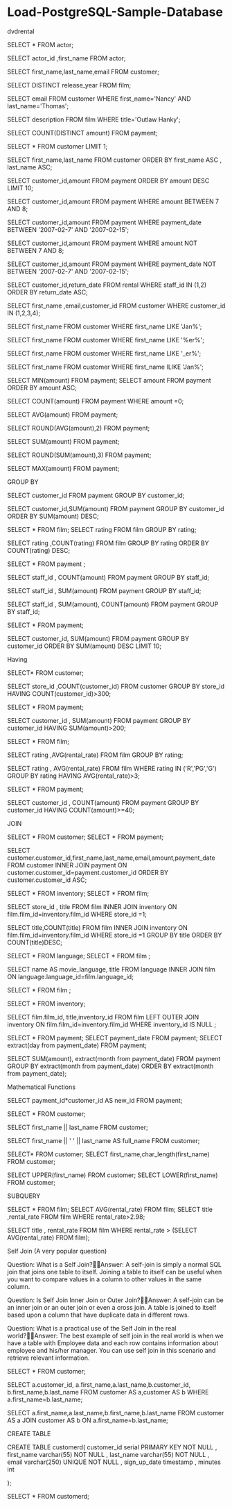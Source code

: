 # Load-PostgreSQL-Sample-Database
dvdrental

SELECT * FROM actor;

SELECT actor_id ,first_name FROM actor;

SELECT first_name,last_name,email FROM customer;

SELECT DISTINCT release_year FROM film;

SELECT email FROM customer
WHERE first_name='Nancy' AND last_name='Thomas';

SELECT description FROM film
WHERE title='Outlaw Hanky';

SELECT COUNT(DISTINCT amount) FROM payment;

SELECT * FROM customer
LIMIT 1;

SELECT first_name,last_name FROM customer
ORDER BY first_name ASC ,
last_name ASC;

SELECT customer_id,amount FROM payment
ORDER BY amount DESC
LIMIT 10;

SELECT customer_id,amount FROM payment
WHERE amount BETWEEN 7 AND 8;

SELECT customer_id,amount FROM payment
WHERE payment_date  BETWEEN '2007-02-7' AND '2007-02-15';

SELECT customer_id,amount FROM payment
WHERE amount NOT BETWEEN 7 AND 8;

SELECT customer_id,amount FROM payment
WHERE payment_date NOT BETWEEN '2007-02-7' AND '2007-02-15';

SELECT customer_id,return_date FROM rental
WHERE staff_id IN (1,2)
ORDER BY return_date ASC;

SELECT first_name ,email,customer_id FROM customer
WHERE customer_id IN (1,2,3,4);

SELECT first_name FROM customer
WHERE first_name LIKE 'Jan%';

SELECT first_name FROM customer
WHERE first_name LIKE '%er%';

SELECT first_name FROM customer
WHERE first_name LIKE '_er%';

SELECT first_name FROM customer
WHERE first_name ILIKE 'Jan%';

SELECT MIN(amount) FROM payment;
SELECT amount FROM payment 
ORDER BY amount ASC;

SELECT COUNT(amount) FROM payment 
WHERE amount =0;

SELECT AVG(amount) FROM payment;

SELECT ROUND(AVG(amount),2) FROM payment;

SELECT SUM(amount) FROM payment;

SELECT ROUND(SUM(amount),3) FROM payment;

SELECT MAX(amount) FROM payment;

GROUP BY

SELECT customer_id FROM payment
GROUP BY customer_id;

SELECT customer_id,SUM(amount) FROM payment
GROUP BY customer_id
ORDER BY SUM(amount) DESC;

SELECT * FROM film;
SELECT rating FROM film
GROUP BY rating;

SELECT rating ,COUNT(rating) FROM film 
GROUP BY rating 
ORDER BY COUNT(rating) DESC;

SELECT * FROM payment ;

SELECT staff_id , COUNT(amount) FROM payment
GROUP BY staff_id;

SELECT staff_id , SUM(amount) FROM payment
GROUP BY staff_id;

SELECT staff_id , SUM(amount), COUNT(amount) 
FROM payment 
GROUP BY staff_id;

SELECT * FROM payment;

SELECT customer_id, SUM(amount) FROM payment
GROUP BY customer_id 
ORDER BY SUM(amount) DESC
LIMIT 10;


Having 

SELECT* FROM customer;

SELECT store_id ,COUNT(customer_id) FROM customer
GROUP BY store_id
HAVING COUNT(customer_id)>300;

SELECT * FROM payment;

SELECT customer_id , SUM(amount) FROM payment
GROUP BY customer_id 
HAVING SUM(amount)>200;

SELECT * FROM film;

SELECT rating ,AVG(rental_rate) FROM film 
GROUP BY rating;

SELECT rating , AVG(rental_rate) FROM film 
WHERE rating IN ('R','PG','G')
GROUP BY rating 
HAVING AVG(rental_rate)>3;

SELECT * FROM payment;

SELECT customer_id , COUNT(amount) FROM payment 
GROUP BY customer_id
HAVING COUNT(amount)>=40;

JOIN

SELECT * FROM customer;
SELECT * FROM payment;

SELECT customer.customer_id,first_name,last_name,email,amount,payment_date
FROM customer
INNER JOIN payment ON customer.customer_id=payment.customer_id
ORDER BY customer.customer_id ASC;

SELECT * FROM inventory;
SELECT * FROM film;

SELECT store_id , title FROM film 
INNER JOIN inventory ON film.film_id=inventory.film_id
WHERE store_id =1;

SELECT title,COUNT(title) FROM film 
INNER JOIN inventory ON film.film_id=inventory.film_id
WHERE store_id =1
GROUP BY title
ORDER BY COUNT(title)DESC;

SELECT * FROM language;
SELECT * FROM film ; 

SELECT name AS movie_language, title 
FROM language 
INNER JOIN film ON language.language_id=film.language_id;

SELECT * FROM film ;

SELECT * FROM inventory;

SELECT film.film_id, title,inventory_id FROM film
LEFT OUTER JOIN inventory ON film.film_id=inventory.film_id
WHERE inventory_id IS NULL ;

SELECT * FROM payment;
SELECT payment_date FROM payment;
SELECT extract(day from payment_date) FROM payment; 

SELECT SUM(amount), extract(month from payment_date)
FROM payment 
GROUP BY extract(month from payment_date)
ORDER BY extract(month from payment_date);

Mathematical Functions

SELECT payment_id*customer_id AS new_id FROM payment;


SELECT * FROM customer;

SELECT first_name || last_name FROM customer;

SELECT first_name || ' ' || last_name AS full_name FROM customer;

SELECT* FROM customer;
SELECT first_name,char_length(first_name) FROM customer;

SELECT UPPER(first_name) FROM customer;
SELECT LOWER(first_name) FROM customer;

SUBQUERY 

SELECT * FROM film;
SELECT AVG(rental_rate) FROM film;
SELECT title ,rental_rate FROM film
WHERE rental_rate>2.98;

SELECT title , rental_rate FROM film
WHERE rental_rate > (SELECT AVG(rental_rate) FROM film);

Self Join (A very popular question)

Question: What is a Self Join?Answer: A self-join is simply a normal SQL join that joins one table to itself. Joining a table to itself can be useful when you want to compare values in a column to other values in the same column.

Question: Is Self Join Inner Join or Outer Join?Answer: A self-join can be an inner join or an outer join or even a cross join. A table is joined to itself based upon a column that have duplicate data in different rows.

Question: What is a practical use of the Self Join in the real world?Answer: The best example of self join in the real world is when we have a table with Employee data and each row contains information about employee and his/her manager. You can use self join in this scenario and retrieve relevant information. 


SELECT * FROM customer;

SELECT a.customer_id, a.first_name,a.last_name,b.customer_id, b.first_name,b.last_name
FROM customer AS a,customer AS b
WHERE a.first_name=b.last_name;

SELECT a.first_name,a.last_name,b.first_name,b.last_name
FROM customer AS a
JOIN customer AS b 
ON a.first_name=b.last_name;

CREATE TABLE 

CREATE TABLE customerd(
customer_id serial PRIMARY KEY NOT NULL ,
first_name varchar(55) NOT NULL ,
last_name varchar(55) NOT NULL ,
email varchar(250) UNIQUE NOT NULL , 
sign_up_date timestamp ,
minutes int 

);

SELECT * FROM customerd;

